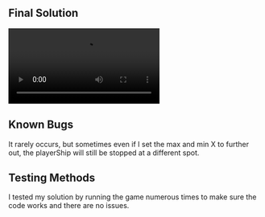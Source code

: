 ## Final Solution 
![Video Preview](Space_Raiders_Demo.mov)

## Known Bugs 
It rarely occurs, but sometimes even if I set the max and min X to further out, the playerShip will still be stopped at a different spot.

## Testing Methods 
I tested my solution by running the game numerous times to make sure the code works and there are no issues.
